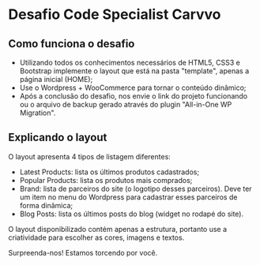 Desafio Code Specialist Carvvo
========================

## Como funciona o desafio

- Utilizando todos os conhecimentos necessários de HTML5, CSS3 e Bootstrap implemente o layout que está na pasta "template", apenas a página inicial (HOME);
- Use o Wordpress + WooCommerce para tornar o conteúdo dinâmico;
- Após a conclusão do desafio, nos envie o link do projeto funcionando ou o arquivo de backup gerado através do plugin "All-in-One WP Migration".

## Explicando o layout

O layout apresenta 4 tipos de listagem diferentes: 

- Latest Products: lista os últimos produtos cadastrados;
- Popular Products: lista os produtos mais comprados;
- Brand: lista de parceiros do site (o logotipo desses parceiros). Deve ter um item no menu do Wordpress para cadastrar esses parceiros de forma dinâmica;
- Blog Posts: lista os últimos posts do blog (widget no rodapé do site).

O layout disponibilizado contém apenas a estrutura, portanto use a criatividade para escolher as cores, imagens e textos.

Surpreenda-nos! Estamos torcendo por você. 
